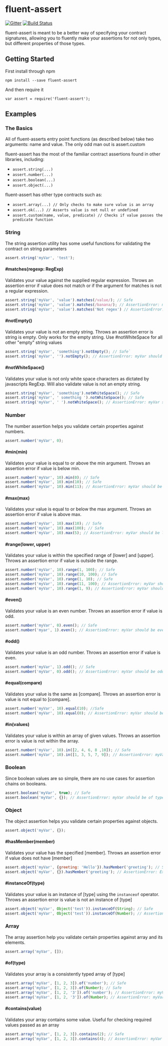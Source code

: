 # fluent-assert
[![Gitter](https://badges.gitter.im/Join%20Chat.svg)](https://gitter.im/zack37/fluent-assert?utm_source=badge&utm_medium=badge&utm_campaign=pr-badge&utm_content=badge) [![Build Status](https://travis-ci.org/zack37/fluent-assert.svg?branch=master)](https://travis-ci.org/zack37/fluent-assert)

fluent-assert is meant to be a better way of specifying your contract signatures, allowing you to fluently make your assertions for not only types, but different properties of those types.

## Getting Started
First install through npm

`npm install --save fluent-assert`

And then require it

`var assert = require('fluent-assert');`

## Examples


### The Basics
All of fluent-asserts entry point functions (as described below) take two arguments: name and value. The only odd man out is assert.custom

fluent-assert has the most of the familiar contract assertions found in other libraries, including:
- `assert.string(...)`
- `assert.number(...)`
- `assert.boolean(...)`
- `assert.object(...)`

fluent-assert has other type contracts such as:
- `assert.array(...) // Only checks to make sure value is an array`
- `assert.ok(...) // Asserts value is not null or undefined`
- `assert.custom(name, value, predicate) // Checks if value passes the predicate function`



### String
The string assertion utility has some useful functions for validating the contract on string parameters
```js
assert.string('myVar', 'test');
```

#### #matches(regexp: RegExp)
Validates your value against the supplied regular expression. Throws an assertion error if value does not match or if the argument for matches is not a regular expression.
```js
assert.string('myVar', 'value').matches(/value/); // Safe
assert.string('myVar', 'value').matches(/banana/); // AssertionError: myVar should match pattern /banana/
assert.string('myVar', 'value').matches('Not regex') // AssertionError: parameter regexp should be of type RegExp
```

#### #notEmpty()
Validates your value is not an empty string. Throws an assertion error is string is empty. Only works for the empty string. Use #notWhiteSpace for all other "empty" string values
```js
assert.string('myVar', 'something').notEmpty(); // Safe`
assert.string('myVar', '').notEmpty(); // AssertionError: myVar should be a non empty string
```

#### #notWhiteSpace()

Validates your value is not only white space characters as dictated by javascripts RegExp. Will also validate value is not an empty string.
```js
assert.string('myVar', 'something').notWhiteSpace(); // Safe
assert.string('myVar', ' something ').notWhiteSpace(); // Safe
assert.string('myVar', ' ').notWhiteSpace(); // AssertionError: myVar should be a non white space only string
```

### Number
The number assertion helps you validate certain properties against numbers.
```js
assert.number('myVar', 0);
```

#### #min(min)
Validates your value is equal to or above the min argument. Throws an assertion error if value is below min.
```js
assert.number('myVar', 10).min(0); // Safe
assert.number('myVar', 10).min(10); // Safe
assert.number('myVar', 10).min(11); // AssertionError: myVar should be greater than 11
```

#### #max(max)
Validates your value is equal to or below the max argument. Throws an assertion error if value is above max.
```js
assert.number('myVar', 10).max(10); // Safe
assert.number('myVar', 10).max(100); // Safe
assert.number('myVar', 10).max(5); // AssertionError: myVar should be less than 5
```

#### #range(lower, upper)
Validates your value is within the specified range of [lower] and [upper]. Throws an assertion error if value is outside the range.
```js
assert.number('myVar', 10).range(1, 100); // Safe
assert.number('myVar', 10).range(10, 100); // Safe
assert.number('myVar', 10).range(1, 10); // Safe
assert.number('myVar', 10).range(11, 100); // AssertionError: myVar should be between [lower] and [upper]
assert.number('myVar', 10).range(1, 9); // AssertionError: myVar should be between 1 and 9
```

#### #even()
Validates your value is an even number. Throws an assertion error if value is odd.
```js
assert.number('myVar', 0).even(); // Safe
assert.number('myar', 1).even(); // AssertionError: myVar should be even
```

#### #odd()
Validates your value is an odd number. Throws an assertion error if value is even.
```js
assert.number('myVar', 1).odd(); // Safe
assert.number('myVar', 0).odd(); // AssertionError: myVar should be odd
```

#### #equal(compare)
Validates your value is the same as [compare]. Throws an assertion error is value is not equal to [compare].
```js
assert.number('myVar', 10).equal(10); //Safe
assert.number('myVar', 10).equal(0); // AssertionError: myVar should be equal to 0
```

#### #in(values)
Validates your value is within an array of given values. Throws an assertion error is value is not within the array.
```js
assert.number('myVar', 10).in([2, 4, 6, 8 ,10]); // Safe
assert.number('myVar', 10).in([1, 3, 5, 7, 9]); // AssertionError: myVar should be in [1, 3, 5, 7, 9]
```

### Boolean
Since boolean values are so simple, there are no use cases for assertion chains on booleans.
```js
assert.boolean('myVar', true); // Safe
assert.boolean('myVar', {}); // AssertionError: myVar should be of type boolean
```

### Object
The object assertion helps you validate certain properties against objects.
```js
assert.object('myVar', {});
```

#### #hasMember(member)
Validates your value has the specified [member]. Throws an assertion error if value does not have [member]
```js
assert.object('myVar', {greeting: 'Hello'}).hasMember('greeting'); // Safe
assert.object('myVar', {}).hasMember('greeting'); // AssertionError: Expected myVar to have member named greeting
```

#### #instanceOf(type)
Validates your value is an instance of [type] using the `instanceof` operator. Throws an assertion error is value is not an instance of [type]
```js
assert.object('myVar', Object('test')).instanceOf(String); // Safe
assert.object('myVar', Object('test')).instanceOf(Number); // AssertionError: myVar should be an instance of function Number() { ... }
```

### Array
The array assertion help you validate certain properties against array and its elements.
```js
assert.array('myVar', []);
```

#### #of(type)
Validates your array is a consistently typed array of [type]
```js
assert.array('myVar', [1, 2, 3]).of('number'); // Safe
assert.array('myVar', [1, 2, 3]).of(Number); // Safe
assert.array('myVar', [1, 2, '3']).of('number'); // AssertionError: myVar should be all of type number
assert.array('myVar', [1, 2, '3']).of(Number); // AssertionError: myVar should be all of type Number
```

#### #contains(value)
Validates your array contains some value. Useful for checking required values passed as an array
```js
assert.array('myVar', [1, 2, 3]).contains(2); // Safe
assert.array('myVar', [1, 2, 3]).contains(4); // AssertionError: myVar should contain 4
```
